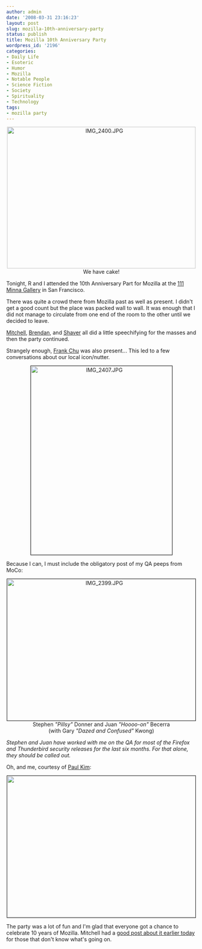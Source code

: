 ```yaml
---
author: admin
date: '2008-03-31 23:16:23'
layout: post
slug: mozilla-10th-anniversary-party
status: publish
title: Mozilla 10th Anniversary Party
wordpress_id: '2196'
categories:
- Daily Life
- Esoteric
- Humor
- Mozilla
- Notable People
- Science Fiction
- Society
- Spirituality
- Technology
tags:
- mozilla party
---
```

<p align="center"><a href="http://www.flickr.com/photos/albill/2379520018/" title="IMG_2400.JPG by albill, on Flickr"><img src="http://farm3.static.flickr.com/2224/2379520018_636b711a00.jpg" width="500" height="375" alt="IMG_2400.JPG" /></a>We have cake!</p>
Tonight, R and I attended the 10th Anniversary Part for Mozilla at the <a href="http://www.111minnagallery.com/">111 Minna Gallery</a> in San Francisco. 

There was quite a crowd there from Mozilla past as well as present. I didn't get a good count but the place was packed wall to wall. It was enough that I did not manage to circulate from one end of the room to the other until we decided to leave. 

<a href="http://blog.lizardwrangler.com/">Mitchell</a>, <a href="http://weblogs.mozillazine.org/roadmap/">Brendan</a>, and <a href="http://shaver.off.net/diary/">Shaver</a> all did a little speechifying for the masses and then the party continued. 

Strangely enough, <a href="http://en.wikipedia.org/wiki/Frank_Chu">Frank Chu</a> was also present... This led to a few conversations about our local icon/nutter.
<p align="center"><a href="http://www.flickr.com/photos/albill/2379521776/" title="IMG_2407.JPG by albill, on Flickr"><img src="http://farm4.static.flickr.com/3165/2379521776_02bc7571cb.jpg" width="375" border="1" height="500" alt="IMG_2407.JPG" /></a></p>
Because I can, I must include the obligatory post of my QA peeps from MoCo:
<p align="center"><a href="http://www.flickr.com/photos/albill/2378682797/" title="IMG_2399.JPG by albill, on Flickr"><img src="http://farm3.static.flickr.com/2065/2378682797_b125b0cec6.jpg" border="1" width="500" height="375" alt="IMG_2399.JPG" /></a><br>Stephen <em>&quot;Pillsy&quot;</em> Donner and Juan <em>&quot;Hoooo-on&quot;</em> Becerra<br> (with Gary <em>&quot;Dazed and Confused&quot;</em> Kwong)</p>
<em>Stephen and Juan have worked with me on the QA for most of the Firefox and Thunderbird security releases for the last six months. For that alone, they should be called out.</em>

Oh, and me, courtesy of <a href="http://www.numenity.org/blog/">Paul Kim</a>:
<p align="center"><a href="http://www.flickr.com/photos/fmg2001/2378843411/sizes/m/"><img src="http://farm4.static.flickr.com/3085/2378843411_215946986a.jpg"  width="500" height="375" border="1"></a></p>
The party was a lot of fun and I'm glad that everyone got a chance to celebrate 10 years of Mozilla. Mitchell had a <a href="http://blog.lizardwrangler.com/2008/03/31/mozilla-turns-10-today/">good post about it earlier today</a> for those that don't know what's going on.
